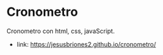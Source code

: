 # Cronometro
Cronometro con html, css, javaScript.

* link: https://jesusbriones2.github.io/cronometro/
